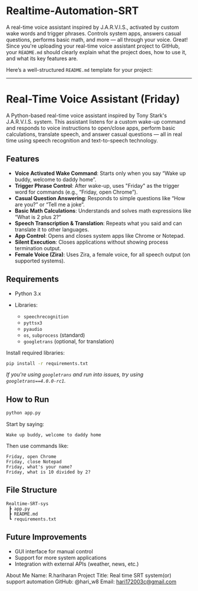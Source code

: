 # Realtime-Automation-SRT
A real-time voice assistant inspired by J.A.R.V.I.S., activated by custom wake words and trigger phrases. Controls system apps, answers casual questions, performs basic math, and more — all through your voice.
Great! Since you're uploading your real-time voice assistant project to GitHub, your `README.md` should clearly explain what the project does, how to use it, and what its key features are.

Here’s a well-structured `README.md` template for your project:

---

# Real-Time Voice Assistant (Friday)

A Python-based real-time voice assistant inspired by Tony Stark's J.A.R.V.I.S. system. This assistant listens for a custom wake-up command and responds to voice instructions to open/close apps, perform basic calculations, translate speech, and answer casual questions — all in real time using speech recognition and text-to-speech technology.

##  Features

*  **Voice Activated Wake Command**: Starts only when you say “Wake up buddy, welcome to daddy home”.
*  **Trigger Phrase Control**: After wake-up, uses "Friday" as the trigger word for commands (e.g., “Friday, open Chrome”).
*  **Casual Question Answering**: Responds to simple questions like “How are you?” or “Tell me a joke”.
*  **Basic Math Calculations**: Understands and solves math expressions like “What is 2 plus 2?”
*  **Speech Transcription & Translation**: Repeats what you said and can translate it to other languages.
*  **App Control**: Opens and closes system apps like Chrome or Notepad.
*  **Silent Execution**: Closes applications without showing process termination output.
*  **Female Voice (Zira)**: Uses Zira, a female voice, for all speech output (on supported systems).

##  Requirements

* Python 3.x
* Libraries:

  * `speechrecognition`
  * `pyttsx3`
  * `pyaudio`
  * `os`, `subprocess` (standard)
  * `googletrans` (optional, for translation)

Install required libraries:

```bash
pip install -r requirements.txt
```

*If you're using `googletrans` and run into issues, try using `googletrans==4.0.0-rc1`.*

##  How to Run

```bash
python app.py
```

Start by saying:

```
Wake up buddy, welcome to daddy home
```

Then use commands like:

```
Friday, open Chrome
Friday, close Notepad
Friday, what's your name?
Friday, what is 10 divided by 2?
```

## File Structure

```
Realtime-SRT-sys
 ┣ app.py
 ┣ README.md
 ┗ requirements.txt
```

## Future Improvements

* GUI interface for manual control
* Support for more system applications
* Integration with external APIs (weather, news, etc.)

 About Me
Name: R.hariharan
Project Title: Real time SRT system(or) support automation
GitHub: @hari_w8
Email: hari172003c@gmail.com
